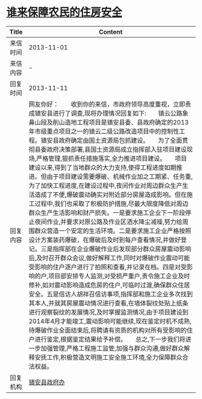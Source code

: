 # <a href="http://www.shangluo.gov.cn/zmhd/ldxxxx.jsp?urltype=leadermail.LeaderMailContentUrl&wbtreeid=1112&leadermailid=2111">谁来保障农民的住房安全</a>
| Title |                                                                                                                                                                                                                                                                                                                                                                                                                     Content                                                                                                                                                                                                                                                                                                                                                                                                                      |
|:-----:|--------------------------------------------------------------------------------------------------------------------------------------------------------------------------------------------------------------------------------------------------------------------------------------------------------------------------------------------------------------------------------------------------------------------------------------------------------------------------------------------------------------------------------------------------------------------------------------------------------------------------------------------------------------------------------------------------------------------------------------------------------------------------------------------------------------------------------------------------|
| 来信时间  | 2013-11-01                                                                                                                                                                                                                                                                                                                                                                                                                                                                                                                                                                                                                                                                                                                                                                                                                                       |
| 来信内容  | -                                                                                                                                                                                                                                                                                                                                                                                                                                                                                                                                                                                                                                                                                                                                                                                                                                                |
| 回复时间  | 2013-11-11                                                                                                                                                                                                                                                                                                                                                                                                                                                                                                                                                                                                                                                                                                                                                                                                                                       |
| 回复内容  | 网友你好：　　收到你的来信，市政府领导高度重视，立即责成镇安县进行了调查,现将办理情况回复如下:　　镇云公路象鼻山段及削山造地工程项目是镇安县委、县政府确定的2013年市级重点项目之一的镇云二级公路改造项目中的控制性工程。镇安县政府确定由国土资源局包抓建设。　　为了全面贯彻县委政府决策部署,县国土资源局成立指挥部入驻项目建设现场,严格管理,狠抓责任措施落实,全力推进项目建设。　　项目建设以来,得到了当地群众的大力支持,使得工程进度如期推进。但由于项目建设需要爆破、机械作业加之工期紧、任务重,为了加快工程进度,在建设过程中,夜间作业对周边群众生产生活造成了不便,爆破震动确实对附近部分房屋造成影响。但在施工过程中,我们也采取了积极防护措施,尽最大限度降低对周边群众生产生活影响和财产损失。一是要求施工企业下一阶段停止夜间作业,并要求对原公路及作业区洒水降尘减噪,努力给周围群众营造一个安定的生活环境。二是要求施工企业严格按照设计方案装药爆破，在爆破后及时到每户查看情况,并做好登记。三是指挥部在企业爆破作业后发现部分群众房屋震动影响后,及时召开群众会议,做好解释工作,同时对爆破作业震动可能受影响的住户逐户进行了拍照和查看,并记录在档。四是对受影响的户,项目部安排专人监测,对受损严重户,责令施工企业及时修补,如对震动影响造成危房的住户,可临时过渡,确保群众住居安全。五是信访人胡祥召信访事项,指挥部和施工企业多次找到其本人,并就其房屋震动情况进行查看,在墙体裂纹处贴上纸条进行观察裂纹的发展情况,及时掌握监测情况,由于项目建设到2014年4月才能竣工,震动影响可能继续,现在鉴定时机不成熟,待爆破作业全面结束后,将聘请有资质的机构对所有受影响的住户进行鉴定,根据鉴定结果给予补偿。　　总之,下一步我们将进一步加强管理,严格工程施工监管,加强与群众沟通,做好群众解释安抚工作,积极营造文明施工安全施工环境,全力保障群众合法权益。 |
| 回复机构  | <a href="../../categories/agencies/镇安县政府办.md">镇安县政府办</a>                                                                                                                                                                                                                                                                                                                                                                                                                                                                                                                                                                                                                                                                                                                                                                                           |